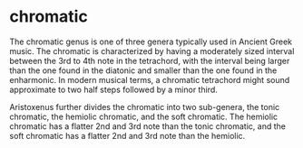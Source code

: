 <div class="right_musicbasics">
    <h1>chromatic</h1>
</div>

The chromatic genus is one of three genera typically used in Ancient Greek music. The chromatic is characterized by having a moderately sized interval between the 3rd to 4th note in the tetrachord, with the interval being larger than the one found in the diatonic and smaller than the one found in the enharmonic. In modern musical terms, a chromatic tetrachord might sound approximate to two half steps followed by a minor third.

Aristoxenus further divides the chromatic into two sub-genera, the tonic chromatic, the hemiolic chromatic, and the soft chromatic. The hemiolic chromatic has a flatter 2nd and 3rd note than the tonic chromatic, and the soft chromatic has a flatter 2nd and 3rd note than the hemiolic.  